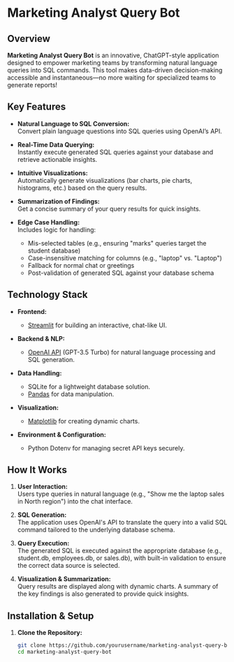 # Marketing Analyst Query Bot

## Overview

**Marketing Analyst Query Bot** is an innovative, ChatGPT-style application designed to empower marketing teams by transforming natural language queries into SQL commands. This tool makes data-driven decision-making accessible and instantaneous—no more waiting for specialized teams to generate reports!

## Key Features

- **Natural Language to SQL Conversion:**  
  Convert plain language questions into SQL queries using OpenAI’s API.
  
- **Real-Time Data Querying:**  
  Instantly execute generated SQL queries against your database and retrieve actionable insights.
  
- **Intuitive Visualizations:**  
  Automatically generate visualizations (bar charts, pie charts, histograms, etc.) based on the query results.
  
- **Summarization of Findings:**  
  Get a concise summary of your query results for quick insights.
  
- **Edge Case Handling:**  
  Includes logic for handling:
  - Mis-selected tables (e.g., ensuring "marks" queries target the student database)
  - Case-insensitive matching for columns (e.g., "laptop" vs. "Laptop")
  - Fallback for normal chat or greetings
  - Post-validation of generated SQL against your database schema

## Technology Stack

- **Frontend:**  
  - [Streamlit](https://streamlit.io/) for building an interactive, chat-like UI.
  
- **Backend & NLP:**  
  - [OpenAI API](https://openai.com/api/) (GPT-3.5 Turbo) for natural language processing and SQL generation.
  
- **Data Handling:**  
  - SQLite for a lightweight database solution.
  - [Pandas](https://pandas.pydata.org/) for data manipulation.
  
- **Visualization:**  
  - [Matplotlib](https://matplotlib.org/) for creating dynamic charts.
  
- **Environment & Configuration:**  
  - Python Dotenv for managing secret API keys securely.

## How It Works

1. **User Interaction:**  
   Users type queries in natural language (e.g., "Show me the laptop sales in North region") into the chat interface.

2. **SQL Generation:**  
   The application uses OpenAI's API to translate the query into a valid SQL command tailored to the underlying database schema.

3. **Query Execution:**  
   The generated SQL is executed against the appropriate database (e.g., student.db, employees.db, or sales.db), with built-in validation to ensure the correct data source is selected.

4. **Visualization & Summarization:**  
   Query results are displayed along with dynamic charts. A summary of the key findings is also generated to provide quick insights.

## Installation & Setup

1. **Clone the Repository:**

   ```bash
   git clone https://github.com/yourusername/marketing-analyst-query-bot.git
   cd marketing-analyst-query-bot
